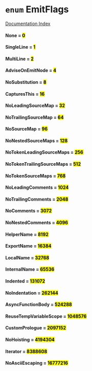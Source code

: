 # `enum` EmitFlags

[Documentation Index](../README.md)

#### None = <mark>0</mark>



#### SingleLine = <mark>1</mark>



#### MultiLine = <mark>2</mark>



#### AdviseOnEmitNode = <mark>4</mark>



#### NoSubstitution = <mark>8</mark>



#### CapturesThis = <mark>16</mark>



#### NoLeadingSourceMap = <mark>32</mark>



#### NoTrailingSourceMap = <mark>64</mark>



#### NoSourceMap = <mark>96</mark>



#### NoNestedSourceMaps = <mark>128</mark>



#### NoTokenLeadingSourceMaps = <mark>256</mark>



#### NoTokenTrailingSourceMaps = <mark>512</mark>



#### NoTokenSourceMaps = <mark>768</mark>



#### NoLeadingComments = <mark>1024</mark>



#### NoTrailingComments = <mark>2048</mark>



#### NoComments = <mark>3072</mark>



#### NoNestedComments = <mark>4096</mark>



#### HelperName = <mark>8192</mark>



#### ExportName = <mark>16384</mark>



#### LocalName = <mark>32768</mark>



#### InternalName = <mark>65536</mark>



#### Indented = <mark>131072</mark>



#### NoIndentation = <mark>262144</mark>



#### AsyncFunctionBody = <mark>524288</mark>



#### ReuseTempVariableScope = <mark>1048576</mark>



#### CustomPrologue = <mark>2097152</mark>



#### NoHoisting = <mark>4194304</mark>



#### Iterator = <mark>8388608</mark>



#### NoAsciiEscaping = <mark>16777216</mark>



